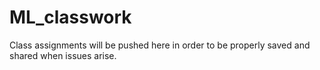 # ML_classwork

Class assignments will be pushed here in order to be properly saved and shared when issues arise. 
